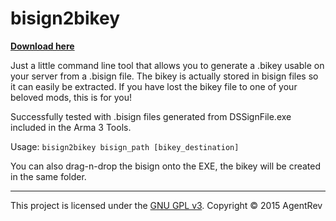 # bisign2bikey

**[Download here](http://github.com/AgentRev/bisign2bikey/releases)**

Just a little command line tool that allows you to generate a .bikey usable on your server from a .bisign file. The bikey is actually stored in bisign files so it can easily be extracted. If you have lost the bikey file to one of your beloved mods, this is for you!

Successfully tested with .bisign files generated from DSSignFile.exe included in the Arma 3 Tools.

Usage: `bisign2bikey bisign_path [bikey_destination]`

You can also drag-n-drop the bisign onto the EXE, the bikey will be created in the same folder.

---

This project is licensed under the [GNU GPL v3](http://tldrlegal.com/l/gpl-3.0). Copyright © 2015 AgentRev
